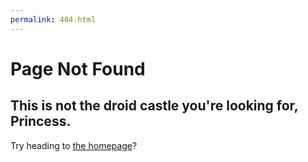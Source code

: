```yaml
---
permalink: 404.html
---
```


# Page Not Found

## This is not the droid castle you're looking for, Princess.

Try heading to [the homepage](/)?
